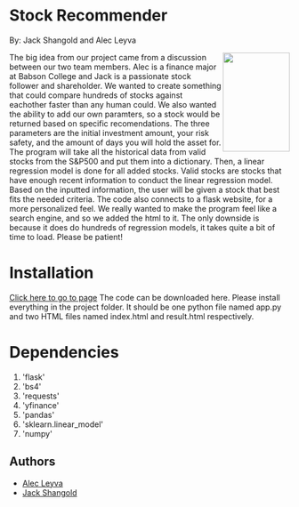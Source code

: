 # Stock Recommender
By: Jack Shangold and Alec Leyva

<img src = "https://i.insider.com/649afce86eb0a800194d541f?width=1136&format=jpeg" align = "right" width="120" height="178">

The big idea from our project came from a discussion between our two team members. Alec is a finance major at Babson College and Jack is a passionate stock follower and shareholder. We wanted to create something that could compare hundreds of stocks against eachother faster than any human could. We also wanted the ability to add our own paramters, so a stock would be returned based on specific recomendations. The three parameters are the initial investment amount, your risk safety, and the amount of days you will hold the asset for. The program will take all the historical data from valid stocks from the S&P500 and put them into a dictionary. Then, a linear regression model is done for all added stocks. Valid stocks are stocks that have enough recent information to conduct the  linear regression model. Based on the inputted information, the user will be given a stock that best fits the needed criteria. The code also connects to a flask website, for a more personalized feel. We really wanted to make the program feel like a search engine, and so we added the html to it. The only downside is because it does do hundreds of regression models, it takes quite a bit of time to load. Please be patient!

# Installation
[Click here to go to page](https://github.com/aleyva1/finalproject.git)
The code can be downloaded here. Please install everything in the project folder. It should be one python file named app.py and two HTML files named index.html and result.html respectively. 


# Dependencies
1. 'flask'
2. 'bs4'
3. 'requests'
4. 'yfinance'
5. 'pandas'
6. 'sklearn.linear_model'
7. 'numpy'




## Authors

- [Alec Leyva](https://github.com/aleyva1)
- [Jack Shangold](https://github.com/JShangold1)
